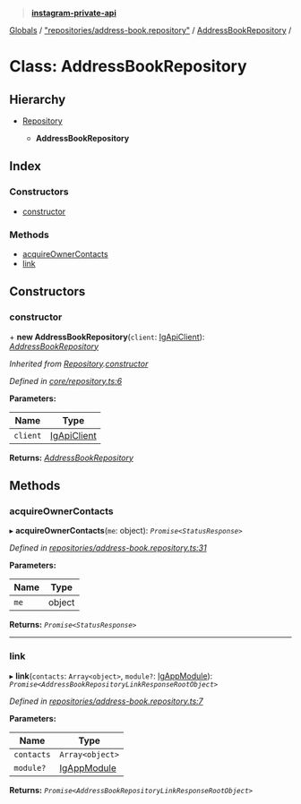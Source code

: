 > **[instagram-private-api](../README.md)**

[Globals](../README.md) / ["repositories/address-book.repository"](../modules/_repositories_address_book_repository_.md) / [AddressBookRepository](_repositories_address_book_repository_.addressbookrepository.md) /

# Class: AddressBookRepository

## Hierarchy

* [Repository](_core_repository_.repository.md)

  * **AddressBookRepository**

## Index

### Constructors

* [constructor](_repositories_address_book_repository_.addressbookrepository.md#constructor)

### Methods

* [acquireOwnerContacts](_repositories_address_book_repository_.addressbookrepository.md#acquireownercontacts)
* [link](_repositories_address_book_repository_.addressbookrepository.md#link)

## Constructors

###  constructor

\+ **new AddressBookRepository**(`client`: [IgApiClient](_core_client_.igapiclient.md)): *[AddressBookRepository](_repositories_address_book_repository_.addressbookrepository.md)*

*Inherited from [Repository](_core_repository_.repository.md).[constructor](_core_repository_.repository.md#constructor)*

*Defined in [core/repository.ts:6](https://github.com/dilame/instagram-private-api/blob/3e16058/src/core/repository.ts#L6)*

**Parameters:**

Name | Type |
------ | ------ |
`client` | [IgApiClient](_core_client_.igapiclient.md) |

**Returns:** *[AddressBookRepository](_repositories_address_book_repository_.addressbookrepository.md)*

## Methods

###  acquireOwnerContacts

▸ **acquireOwnerContacts**(`me`: object): *`Promise<StatusResponse>`*

*Defined in [repositories/address-book.repository.ts:31](https://github.com/dilame/instagram-private-api/blob/3e16058/src/repositories/address-book.repository.ts#L31)*

**Parameters:**

Name | Type |
------ | ------ |
`me` | object |

**Returns:** *`Promise<StatusResponse>`*

___

###  link

▸ **link**(`contacts`: `Array<object>`, `module?`: [IgAppModule](../modules/_types_common_types_.md#igappmodule)): *`Promise<AddressBookRepositoryLinkResponseRootObject>`*

*Defined in [repositories/address-book.repository.ts:7](https://github.com/dilame/instagram-private-api/blob/3e16058/src/repositories/address-book.repository.ts#L7)*

**Parameters:**

Name | Type |
------ | ------ |
`contacts` | `Array<object>` |
`module?` | [IgAppModule](../modules/_types_common_types_.md#igappmodule) |

**Returns:** *`Promise<AddressBookRepositoryLinkResponseRootObject>`*